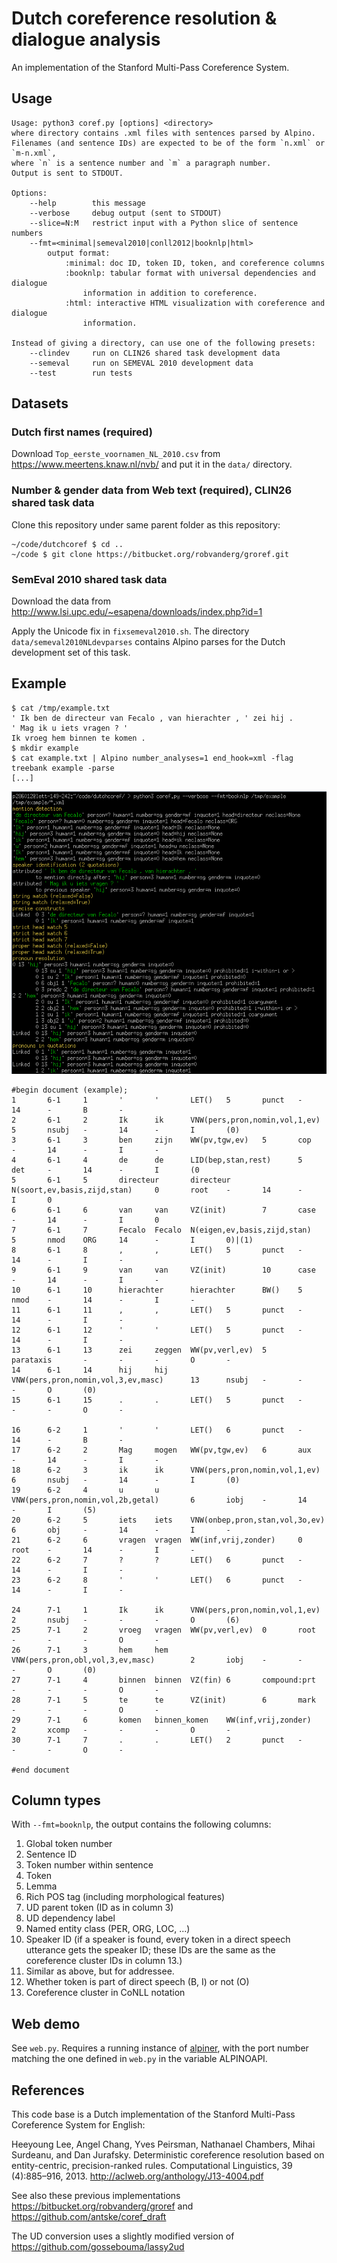 Dutch coreference resolution & dialogue analysis
================================================
An implementation of the Stanford Multi-Pass Coreference System.

Usage
-----
```
Usage: python3 coref.py [options] <directory>
where directory contains .xml files with sentences parsed by Alpino.
Filenames (and sentence IDs) are expected to be of the form `n.xml` or `m-n.xml`,
where `n` is a sentence number and `m` a paragraph number.
Output is sent to STDOUT.

Options:
	--help        this message
	--verbose     debug output (sent to STDOUT)
	--slice=N:M   restrict input with a Python slice of sentence numbers
	--fmt=<minimal|semeval2010|conll2012|booknlp|html>
		output format:
			:minimal: doc ID, token ID, token, and coreference columns
			:booknlp: tabular format with universal dependencies and dialogue
				information in addition to coreference.
			:html: interactive HTML visualization with coreference and dialogue
				information.

Instead of giving a directory, can use one of the following presets:
	--clindev     run on CLIN26 shared task development data
	--semeval     run on SEMEVAL 2010 development data
	--test        run tests
```

Datasets
--------

### Dutch first names (required)

Download `Top_eerste_voornamen_NL_2010.csv`
from https://www.meertens.knaw.nl/nvb/
and put it in the `data/` directory.

### Number & gender data from Web text (required), CLIN26 shared task data

Clone this repository under same parent folder as this repository:

    ~/code/dutchcoref $ cd ..
    ~/code $ git clone https://bitbucket.org/robvanderg/groref.git

### SemEval 2010 shared task data

Download the data from http://www.lsi.upc.edu/~esapena/downloads/index.php?id=1

Apply the Unicode fix in `fixsemeval2010.sh`.
The directory `data/semeval2010NLdevparses` contains Alpino parses for the
Dutch development set of this task.

Example
-------
```
$ cat /tmp/example.txt
' Ik ben de directeur van Fecalo , van hierachter , ' zei hij .
' Mag ik u iets vragen ? '
Ik vroeg hem binnen te komen .
$ mkdir example
$ cat example.txt | Alpino number_analyses=1 end_hook=xml -flag treebank example -parse
[...]
```

![verbose output](https://github.com/andreasvc/dutchcoref/raw/master/data/output.png "verbose output")

```
#begin document (example);
1       6-1     1       '       '       LET()   5       punct   -       14      -       B       -
2       6-1     2       Ik      ik      VNW(pers,pron,nomin,vol,1,ev)   5       nsubj   -       14      -       I       (0)
3       6-1     3       ben     zijn    WW(pv,tgw,ev)   5       cop     -       14      -       I       -
4       6-1     4       de      de      LID(bep,stan,rest)      5       det     -       14      -       I       (0
5       6-1     5       directeur       directeur       N(soort,ev,basis,zijd,stan)     0       root    -       14      -       I       0
6       6-1     6       van     van     VZ(init)        7       case    -       14      -       I       0
7       6-1     7       Fecalo  Fecalo  N(eigen,ev,basis,zijd,stan)     5       nmod    ORG     14      -       I       0)|(1)
8       6-1     8       ,       ,       LET()   5       punct   -       14      -       I       -
9       6-1     9       van     van     VZ(init)        10      case    -       14      -       I       -
10      6-1     10      hierachter      hierachter      BW()    5       nmod    -       14      -       I       -
11      6-1     11      ,       ,       LET()   5       punct   -       14      -       I       -
12      6-1     12      '       '       LET()   5       punct   -       14      -       I       -
13      6-1     13      zei     zeggen  WW(pv,verl,ev)  5       parataxis       -       -       -       O       -
14      6-1     14      hij     hij     VNW(pers,pron,nomin,vol,3,ev,masc)      13      nsubj   -       -       -       O       (0)
15      6-1     15      .       .       LET()   5       punct   -       -       -       O       -

16      6-2     1       '       '       LET()   6       punct   -       14      -       B       -
17      6-2     2       Mag     mogen   WW(pv,tgw,ev)   6       aux     -       14      -       I       -
18      6-2     3       ik      ik      VNW(pers,pron,nomin,vol,1,ev)   6       nsubj   -       14      -       I       (0)
19      6-2     4       u       u       VNW(pers,pron,nomin,vol,2b,getal)       6       iobj    -       14      -       I       (5)
20      6-2     5       iets    iets    VNW(onbep,pron,stan,vol,3o,ev)  6       obj     -       14      -       I       -
21      6-2     6       vragen  vragen  WW(inf,vrij,zonder)     0       root    -       14      -       I       -
22      6-2     7       ?       ?       LET()   6       punct   -       14      -       I       -
23      6-2     8       '       '       LET()   6       punct   -       14      -       I       -

24      7-1     1       Ik      ik      VNW(pers,pron,nomin,vol,1,ev)   2       nsubj   -       -       -       O       (6)
25      7-1     2       vroeg   vragen  WW(pv,verl,ev)  0       root    -       -       -       O       -
26      7-1     3       hem     hem     VNW(pers,pron,obl,vol,3,ev,masc)        2       iobj    -       -       -       O       (0)
27      7-1     4       binnen  binnen  VZ(fin) 6       compound:prt    -       -       -       O       -
28      7-1     5       te      te      VZ(init)        6       mark    -       -       -       O       -
29      7-1     6       komen   binnen_komen    WW(inf,vrij,zonder)     2       xcomp   -       -       -       O       -
30      7-1     7       .       .       LET()   2       punct   -       -       -       O       -

#end document
```

Column types
------------
With `--fmt=booknlp`, the output contains the following columns:

1. Global token number
2. Sentence ID
3. Token number within sentence
4. Token
5. Lemma
6. Rich POS tag (including morphological features)
7. UD parent token (ID as in column 3)
8. UD dependency label
9. Named entity class (PER, ORG, LOC, ...)
10. Speaker ID (if a speaker is found, every token in a direct speech utterance gets the speaker ID; these IDs are the same as the coreference cluster IDs in column 13.)
11. Similar as above, but for addressee.
12. Whether token is part of direct speech (B, I) or not (O)
13. Coreference cluster in CoNLL notation

Web demo
--------
See `web.py`. Requires a running instance of
[alpiner](https://github.com/rug-compling/alpino-api/tree/master/demo),
with the port number matching the one defined in `web.py` in the variable ALPINOAPI.

References
----------
This code base is a Dutch implementation of the Stanford Multi-Pass Coreference System for English:

Heeyoung Lee, Angel Chang, Yves Peirsman, Nathanael Chambers, Mihai Surdeanu, and Dan Jurafsky. Deterministic coreference resolution based on entity-centric, precision-ranked rules. Computational Linguistics, 39 (4):885–916, 2013. http://aclweb.org/anthology/J13-4004.pdf

See also these previous implementations
https://bitbucket.org/robvanderg/groref
and https://github.com/antske/coref_draft

The UD conversion uses a slightly modified version of https://github.com/gossebouma/lassy2ud
